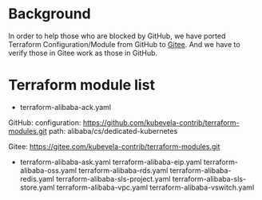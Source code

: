 # Background

In order to help those who are blocked by GitHub, we have ported Terraform Configuration/Module from GitHub to [Gitee](https://gitee.com/).
And we have to verify those in Gitee work as those in GitHub.

# Terraform module list
- terraform-alibaba-ack.yaml

GitHub:
configuration: https://github.com/kubevela-contrib/terraform-modules.git
path: alibaba/cs/dedicated-kubernetes

Gitee:
https://gitee.com/kubevela-contrib/terraform-modules.git


- terraform-alibaba-ask.yaml
terraform-alibaba-eip.yaml
terraform-alibaba-oss.yaml
terraform-alibaba-rds.yaml
terraform-alibaba-redis.yaml
terraform-alibaba-sls-project.yaml
terraform-alibaba-sls-store.yaml
terraform-alibaba-vpc.yaml
terraform-alibaba-vswitch.yaml
